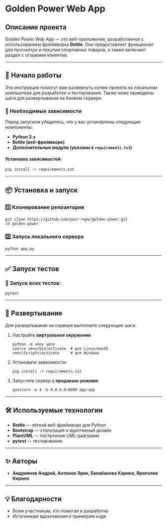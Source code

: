 # Golden Power Web App

## Описание проекта
Golden Power Web App — это веб-приложение, разработанное с использованием фреймворка **Bottle**. Оно предоставляет функционал для просмотра и покупки спортивных товаров, а также включает раздел с отзывами клиентов.

---

## 🚀 Начало работы

Эти инструкции помогут вам развернуть копию проекта на локальном компьютере для разработки и тестирования. Также ниже приведены шаги для развертывания на боевом сервере.

### 📌 Необходимые зависимости
Перед запуском убедитесь, что у вас установлены следующие компоненты:

- **Python 3.x**
- **Bottle (веб-фреймворк)**
- **Дополнительные модули (указаны в `requirements.txt`)**

#### Установка зависимостей:
```
pip install -r requirements.txt
```

---

## 📦 Установка и запуск

### 1️⃣ Клонирование репозитория
```
git clone https://github.com/your-repo/golden-power.git
cd golden-power
```

### 2️⃣ Запуск локального сервера
```
python app.py
```

---

## ✅ Запуск тестов

### 🔹 Запуск всех тестов:
```
pytest
```

---

## 🚀 Развертывание

Для развертывания на сервере выполните следующие шаги:

1. Настройте **виртуальное окружение**:
   ```
   python -m venv venv
   source venv/bin/activate  # для Linux/macOS
   venv\Scripts\activate     # для Windows
   ```
2. Установите зависимости:
   ```
   pip install -r requirements.txt
   ```
3. Запустите сервер в **продакшн-режиме**:
   ```
   gunicorn -w 4 -b 0.0.0.0:8000 app:app
   ```

---

## 🛠 Используемые технологии

- **Bottle** — лёгкий веб-фреймворк для Python
- **Bootstrap** — стилизация и адаптивный дизайн
- **PlantUML** — построение UML-диаграмм
- **pytest** — тестирование

---

## ✨ Авторы

- **Андриянов Андрей, Антонов Эрик, Балабанова Карина, Ярополов Кирилл**
---


## 💡 Благодарности

- Всем участникам, кто помогал в разработке
- Источникам вдохновения и примерам кода
